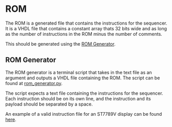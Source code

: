 # ROM
The ROM is a generated file that contains the instructions for the sequencer. It is a VHDL file that contains a constant array thats 32 bits wide and as long as the number of instructions in the ROM minus the number of comments.

This should be generated using the [ROM Generator](#rom-generator).

## ROM Generator
The ROM generator is a terminal script that takes in the text file as an argument and outputs a VHDL file containing the ROM.
The script can be found at [rom_generator.py](rom/rom_generator.py).

The script expects a text file containing the instructions for the sequencer. Each instruction should be on its own line, and the instruction and its payload should be separated by a space.

An example of a valid instruction file for an ST7789V display can be found [here](rom/example/st7789v_instructions.txt).